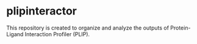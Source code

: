 # plipinteractor
This repository is created to organize and analyze the outputs of Protein-Ligand Interaction Profiler (PLIP).
